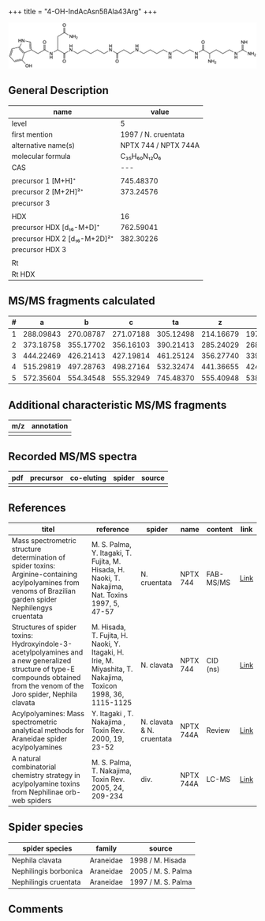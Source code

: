 +++
title = "4-OH-IndAcAsn5ßAla43Arg"
+++

![](/img/4-OH-IndAcAsn5bAla43Arg.png)

## General Description

| name                         | value                |
|------------------------------|----------------------|
| level                        | 5                    |
| first mention                | 1997 / N. cruentata  |
| alternative name(s)          | NPTX 744 / NPTX 744A |
| molecular formula            | C₃₅H₆₀N₁₂O₆          |
| CAS                          | ---                  |
|                              |                      |
| precursor 1 [M+H]⁺           | 745.48370            |
| precursor 2 [M+2H]²⁺         | 373.24576            |
| precursor 3                  |                      |
|                              |                      |
| HDX                          | 16                   |
| precursor HDX   [d₁₆-M+D]⁺   | 762.59041            |
| precursor HDX 2 [d₁₆-M+2D]²⁺ | 382.30226            |
| precursor HDX 3              |                      |
|                              |                      |
| Rt                           |                      |
| Rt HDX                       |                      |

## MS/MS fragments calculated

| # | a         | b         | c         | ta        | z         | y         | tz        |
|---|-----------|-----------|-----------|-----------|-----------|-----------|-----------|
| 1 | 288.09843 | 270.08787 | 271.07188 | 305.12498 | 214.16679 | 197.14024 | 231.19334 |
| 2 | 373.18758 | 355.17702 | 356.16103 | 390.21413 | 285.24029 | 268.21374 | 302.26684 |
| 3 | 444.22469 | 426.21413 | 427.19814 | 461.25124 | 356.27740 | 339.25085 | 373.30395 |
| 4 | 515.29819 | 497.28763 | 498.27164 | 532.32474 | 441.36655 | 424.34000 | 458.39310 |
| 5 | 572.35604 | 554.34548 | 555.32949 | 745.48370 | 555.40948 | 538.38293 | 572.43603 |

## Additional characteristic MS/MS fragments

| m/z       | annotation |
|-----------|------------|
|           |            |

## Recorded MS/MS spectra

| pdf | precursor | co-eluting | spider    | source                              |
|-----|-----------|------------|-----------|-------------------------------------|
|     |           |            |           |                                     |

## References

| titel                                                                                                                                                                         | reference                                                                                                   | spider                    | name      | content   | link                                                                                                               |
|-------------------------------------------------------------------------------------------------------------------------------------------------------------------------------|-------------------------------------------------------------------------------------------------------------|---------------------------|-----------|-----------|--------------------------------------------------------------------------------------------------------------------|
| Mass spectrometric structure determination of spider toxins: Arginine-containing acylpolyamines from venoms of Brazilian garden spider Nephilengys cruentata                  | M. S. Palma, Y. Itagaki, T. Fujita, M. Hisada, H. Naoki, T. Nakajima, Nat. Toxins 1997, 5, 47-57            | N. cruentata              | NPTX 744  | FAB-MS/MS | [Link](https://onlinelibrary.wiley.com/doi/abs/10.1002/%28SICI%29%281997%295%3A2%3C47%3A%3AAID-NT1%3E3.0.CO%3B2-X) |
| Structures of spider toxins: Hydroxyindole-3-acetylpolyamines and a new generalized structure of type-E compounds obtained from the venom of the Joro spider, Nephila clavata | M. Hisada, T. Fujita, H. Naoki, Y. Itagaki, H. Irie, M. Miyashita, T. Nakajima, Toxicon 1998, 36, 1115-1125 | N. clavata                | NPTX 744  | CID (ns)  | [Link](https://www.sciencedirect.com/science/article/pii/S0041010198000865)                                        |
| Acylpolyamines: Mass spectrometric analytical methods for Araneidae spider acylpolyamines                                                                                     | Y. Itagaki , T. Nakajima , Toxin Rev. 2000, 19, 23-52                                                       | N. clavata & N. cruentata | NPTX 744A | Review    | [Link](https://www.tandfonline.com/doi/abs/10.1081/TXR-100100314)                                                  |
| A natural combinatorial chemistry strategy in acylpolyamine toxins from Nephilinae orb-web spiders                                                                            | M. S. Palma, T. Nakajima, Toxin Rev. 2005, 24, 209-234                                                      | div.                      | NPTX 744A | LC-MS     | [Link](https://www.tandfonline.com/doi/abs/10.1081/TXR-200057857)                                                  |

## Spider species

| spider species        | family    | source             |
|-----------------------|-----------|--------------------|
| Nephila clavata       | Araneidae | 1998 / M. Hisada   |
| Nephilingis borbonica | Araneidae | 2005 / M. S. Palma |
| Nephilingis cruentata | Araneidae | 1997 / M. S. Palma |

## Comments
